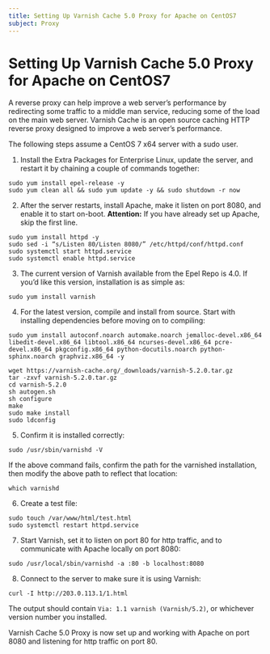 ```yaml
---
title: Setting Up Varnish Cache 5.0 Proxy for Apache on CentOS7
subject: Proxy
---
```


# Setting Up Varnish Cache 5.0 Proxy for Apache on CentOS7
A reverse proxy can help improve a web server’s performance by redirecting some traffic to a middle man service, reducing some of the load on the main web server. Varnish Cache is an open source caching HTTP reverse proxy designed to improve a web server’s performance.

The following steps assume a CentOS 7 x64 server with a sudo user.
1. Install the Extra Packages for Enterprise Linux, update the server, and restart it by chaining a couple of commands together:
```shell
sudo yum install epel-release -y
sudo yum clean all && sudo yum update -y && sudo shutdown -r now
```
2. After the server restarts, install Apache, make it listen on port 8080, and enable it to start on-boot.
**Attention:** If you have already set up Apache, skip the first line.
```shell
sudo yum install httpd -y
sudo sed -i “s/Listen 80/Listen 8080/” /etc/httpd/conf/httpd.conf
sudo systemctl start httpd.service
sudo systemctl enable httpd.service
```
3. The current version of Varnish available from the Epel Repo is 4.0. If you’d like this version, installation is as simple as:
```shell
sudo yum install varnish
```
4. For the latest version, compile and install from source. Start with installing dependencies before moving on to compiling:
```shell
sudo yum install autoconf.noarch automake.noarch jemalloc-devel.x86_64 libedit-devel.x86_64 libtool.x86_64 ncurses-devel.x86_64 pcre-devel.x86_64 pkgconfig.x86_64 python-docutils.noarch python-sphinx.noarch graphviz.x86_64 -y
```
```shell
wget https://varnish-cache.org/_downloads/varnish-5.2.0.tar.gz
tar -zxvf varnish-5.2.0.tar.gz
cd varnish-5.2.0
sh autogen.sh
sh configure
make
sudo make install
sudo ldconfig
```
5. Confirm it is installed correctly:
```shell
sudo /usr/sbin/varnishd -V
```
   If the above command fails, confirm the path for the varnished installation, then modify the above path to reflect that location:
```shell
which varnishd
```
6. Create a test file:
```shell
sudo touch /var/www/html/test.html
sudo systemctl restart httpd.service
```
7. Start Varnish, set it to listen on port 80 for http traffic, and to communicate with Apache locally on port 8080:
```shell
sudo /usr/local/sbin/varnishd -a :80 -b localhost:8080
```
8. Connect to the server to make sure it is using Varnish:
```shell
curl -I http://203.0.113.1/1.html
```
   The output should contain `Via: 1.1 varnish (Varnish/5.2)`, or whichever version number you installed.

Varnish Cache 5.0 Proxy is now set up and working with Apache on port 8080 and listening for http traffic on port 80.
